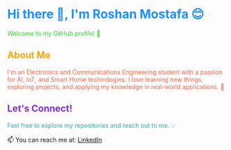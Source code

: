 <h1 style="color:#1E90FF;">Hi there 👋, I'm Roshan Mostafa 😊</h1>

<p style="color:#32CD32;">Welcome to my GitHub profile! 🌟</p>

<h2 style="color:#FFA500;">About Me</h2>
<p style="color:#FF6347;">
I'm an Electronics and Communications Engineering student with a passion for AI, IoT, and Smart Home technologies.  
I love learning new things, exploring projects, and applying my knowledge in real-world applications. 🚀
</p>

<h2 style="color:#8A2BE2;">Let's Connect!</h2>
<p style="color:#20B2AA;">
Feel free to explore my repositories and reach out to me. 💡
</p>

<!-- روابط تواصل -->
<p align="center">

📫 You can reach me at: [LinkedIn](https://www.linkedin.com/in/roshan-mostafa-/)
